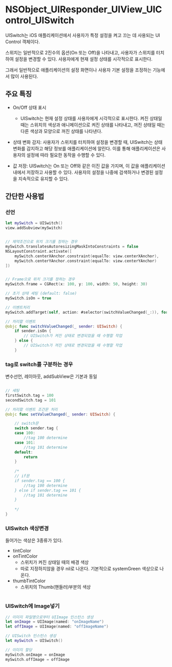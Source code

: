 # NSObject_UIResponder_UIView_UIControl_UISwitch

UISwitch는 iOS 애플리케이션에서 사용자가 특정 설정을 켜고 끄는 데 사용되는 UI Control 객체이다.

스위치는 일반적으로 2진수의 옵션(On 또는 Off)을 나타내고, 사용자가 스위치를 터치하여 설정을 변경할 수 있다.
사용자에게 현재 설정 상태를 시각적으로 표시한다. 

그래서 일반적으로 애플리케이션의 설정 화면이나 사용자 기본 설정을 조정하는 기능에서 많이 사용된다.

## 주요 특징

- On/Off 상태 표시
    - UISwitch는 현재 설정 상태를 사용자에게 시각적으로 표시한다. 켜진 상태일 때는 스위치의 색상과 애니메이션으로 켜진 상태를 나타내고, 꺼진 상태일 때는 다른 색상과 모양으로 꺼진 상태를 나타낸다.

- 상태 변화 감지: 사용자가 스위치를 터치하여 설정을 변경할 때, UISwitch는 상태 변화를 감지하고 해당 정보를 애플리케이션에 알린다. 이를 통해 애플리케이션은 사용자의 설정에 따라 필요한 동작을 수행할 수 있다.

- 값 저장: UISwitch는 On 또는 Off와 같은 이진 값을 가지며, 이 값을 애플리케이션 내에서 저장하고 사용할 수 있다. 사용자의 설정을 나중에 검색하거나 변경된 설정을 지속적으로 유지할 수 있다.


## 간단한 사용법

### 선언

```swift
let mySwitch = UISwitch()
view.addSubview(mySwitch)


// 제약조건으로 위치 크기를 정하는 경우
mySwitch.translatesAutoresizingMaskIntoConstraints = false
NSLayoutConstraint.activate([
    mySwitch.centerXAnchor.constraint(equalTo: view.centerXAnchor),
    mySwitch.centerYAnchor.constraint(equalTo: view.centerYAnchor)
])


// Frame으로 위치 크기를 정하는 경우
mySwitch.frame = CGRect(x: 100, y: 100, width: 50, height: 30)

// 초기 상태 세팅 (default: false)
mySwitch.isOn = true

// 이벤트처리
mySwitch.addTarget(self, action: #selector(switchValueChanged(_:)), for: .valueChanged)

// 처리할 이벤트
@objc func switchValueChanged(_ sender: UISwitch) {
    if sender.isOn {
        // UISwitch가 켜진 상태로 변경되었을 때 수행할 작업
    } else {
        // UISwitch가 꺼진 상태로 변경되었을 때 수행할 작업
    }
```
### tag로 switch를 구분하는 경우
변수선언, 레이아웃, addSubView은 기본과 동일
```swift

// 세팅
firstSwitch.tag = 100
secondSwitch.tag = 101

// 처리할 이벤트 조건문 처리
@objc func setValueChanged(_ sender: UISwitch) {

    // switch문
    switch sender.tag {
    case 100:
        //tag 100 determine
    case 101:
        //tag 101 determine
    default:
        return
    }
    
    /* 
    // if문
    if sender.tag == 100 {
        //tag 100 determine
    } else if sender.tag == 101 {
        //tag 101 determine
    }
    
    */
}
```

### UISwitch 색상변경
들어가는 색상은 3종류가 있다.
- tintColor
- onTintColor
    - 스위치가 켜진 상태일 때의 배경 색상
    - 따로 지정하지않을 경우 nil로 나온다. 기본적으로 systemGreen 색상으로 나온다.
- thumbTintColor
    - 스위치의 Thumb(핸들러)부분의 색상


```swift
```

### UISwitch에 Image넣기

```swift
// 이미지 파일명으로부터 UIImage 인스턴스 생성
let onImage = UIImage(named: "onImageName")
let offImage = UIImage(named: "offImageName")

// UISwitch 인스턴스 생성
let mySwitch = UISwitch()

// 이미지 할당
mySwitch.onImage = onImage
mySwitch.offImage = offImage
```
